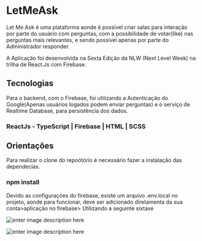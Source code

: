 # LetMeAsk

Let Me Ask é uma plataforma aonde é possível criar salas para interação por parte do usuário com perguntas, com a possibilidade de votar(like) nas perguntas mais relevantes, e sendo possível apenas por parte do Administrador responder. 

A Aplicação foi desenvolvida na Sexta Edição da NLW (Next Level Week) na trilha de React.Js com Firebase.


## Tecnologias

Para o backend, com o Firebase, foi utilizando a Autenticação do Google(Apenas usuários logados podem enviar perguntas) e o serviço de Realtime Database, para persistência dos dados.


### ReactJs - TypeScript | Firebase | HTML | SCSS 

## Orientações 

Para realizar o clone do repoótório é necessário fazer a instalação das dependecias.

### npm install

Devido as configurações do firebase, existe um arquivo .env.local no projeto, aonde para funcionar, deve ser adicionado diretamenta da sua conta>aplicação no firebase> Utilizando a seguinte sixtaxe 

![enter image description here](https://github.com/FalconiN/letmeask-nlw6/blob/master/src/assets/images/code.png)


![enter image description here](https://github.com/FalconiN/letmeask-nlw6/blob/master/src/assets/images/letmeask.png?raw=true)